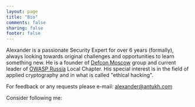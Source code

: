 ```yaml
---
layout: page
title: "Bio"
comments: false
sharing: false
footer: false
---
```

Alexander is a passionate Security Expert for over 6 years (formally), always looking towards original challenges and opportunities to learn something new.
He is a founder of <a href="http://defcon-moscow.org">Defcon Moscow</a> group and current leader of <a href="https://www.owasp.org/index.php/Russia">OWASP Russia</a> Local Chapter. 
His special interest is in the field of applied cryptography and in what is called "ethical hacking".

For feedback or any requests please e-mail: alexander@antukh.com

Consider following me:
<a href="https://twitter.com/c0rdis" rel="me"><i class="fa fa-twitter"></i></a>
<a href="https://www.linkedin.com/in/antukh" rel="me"><i class="fa fa-linkedin-square"></i></a>
<a href="https://keybase.io/my" rel="me"><i class="fa fa-key"></i></a>
